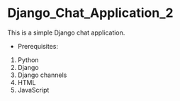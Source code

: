 # Django_Chat_Application_2
This is a simple Django chat application.

- Prerequisites:
1. Python
2. Django 
3. Django channels
4. HTML
5. JavaScript
